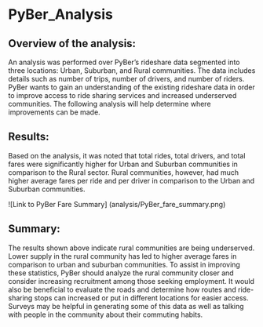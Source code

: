 # PyBer_Analysis

## Overview of the analysis:


An analysis was performed over PyBer’s rideshare data segmented into three locations: Urban, Suburban, and Rural communities. The data includes details such as number of trips, number of drivers, and number of riders. PyBer wants to gain an understanding of the existing rideshare data in order to improve access to ride sharing services and increased underserved communities. The following analysis will help determine where improvements can be made.



## Results:

Based on the analysis, it was noted that total rides, total drivers, and total fares were significantly higher for Urban and Suburban communities in comparison to the Rural sector. Rural communities, however, had much higher average fares per ride and per driver in comparison to the Urban and Suburban communities.  

![Link to PyBer Fare Summary] (analysis/PyBer_fare_summary.png)



## Summary:

The results shown above indicate rural communities are being underserved. Lower supply in the rural community has led to higher average fares in comparison to urban and suburban communities. To assist in improving these statistics, PyBer should analyze the rural community closer and consider increasing recruitment among those seeking employment. It would also be beneficial to evaluate the roads and determine how routes and ride-sharing stops can increased or put in different locations for easier access. Surveys may be helpful in generating some of this data as well as talking with people in the community about their commuting habits. 

